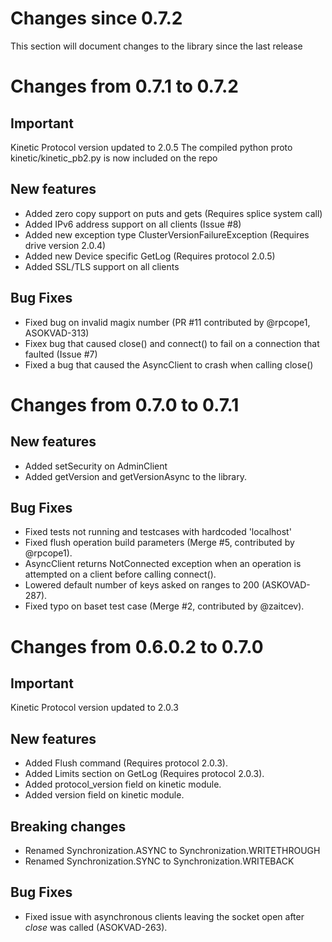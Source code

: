 Changes since 0.7.2
===========================
This section will document changes to the library since the last release

Changes from 0.7.1 to 0.7.2
===========================

## Important
Kinetic Protocol version updated to 2.0.5
The compiled python proto kinetic/kinetic_pb2.py is now included on the repo

## New features
- Added zero copy support on puts and gets (Requires splice system call)
- Added IPv6 address support on all clients (Issue #8)
- Added new exception type ClusterVersionFailureException (Requires drive version 2.0.4)
- Added new Device specific GetLog (Requires protocol 2.0.5)
- Added SSL/TLS support on all clients

## Bug Fixes
- Fixed bug on invalid magix number (PR #11 contributed by @rpcope1, ASOKVAD-313)
- Fixex bug that caused close() and connect() to fail on a connection that faulted (Issue #7)
- Fixed a bug that caused the AsyncClient to crash when calling close()

Changes from 0.7.0 to 0.7.1
===========================

## New features
- Added setSecurity on AdminClient
- Added getVersion and getVersionAsync to the library.

## Bug Fixes
- Fixed tests not running and testcases with hardcoded 'localhost'
- Fixed flush operation build parameters (Merge #5, contributed by @rpcope1).
- AsyncClient returns NotConnected exception when an operation is attempted on a client before calling connect().
- Lowered default number of keys asked on ranges to 200 (ASKOVAD-287).
- Fixed typo on baset test case (Merge #2, contributed by @zaitcev).

Changes from 0.6.0.2 to 0.7.0
=============================

## Important
Kinetic Protocol version updated to 2.0.3

## New features
- Added Flush command (Requires protocol 2.0.3).
- Added Limits section on GetLog (Requires protocol 2.0.3).
- Added protocol_version field on kinetic module.
- Added version field on kinetic module.

## Breaking changes
- Renamed Synchronization.ASYNC to Synchronization.WRITETHROUGH
- Renamed Synchronization.SYNC to Synchronization.WRITEBACK

## Bug Fixes
- Fixed issue with asynchronous clients leaving the socket open after _close_ was called (ASOKVAD-263).

